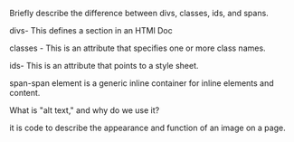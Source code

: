 Briefly describe the difference between divs, classes, ids, and spans.

<p>divs- This defines a section in an HTMl Doc</p>

<p>classes - This is an attribute that specifies one or more class names.</p>

<p>ids- This is an attribute that points to a style sheet.</p>


<p>span-span element is a generic inline container for inline elements and content.</p>


<p>What is "alt text," and why do we use it?</p>
<p>it is code to describe the appearance and function of an image on a page.</p>
